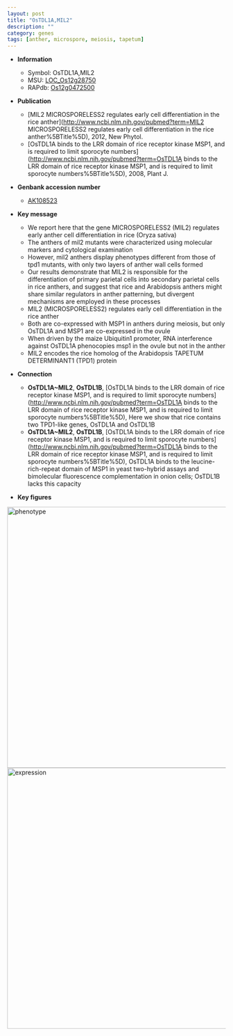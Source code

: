 ```yaml
---
layout: post
title: "OsTDL1A,MIL2"
description: ""
category: genes
tags: [anther, microspore, meiosis, tapetum]
---
```


* **Information**  
    + Symbol: OsTDL1A,MIL2  
    + MSU: [LOC_Os12g28750](http://rice.plantbiology.msu.edu/cgi-bin/ORF_infopage.cgi?orf=LOC_Os12g28750)  
    + RAPdb: [Os12g0472500](http://rapdb.dna.affrc.go.jp/viewer/gbrowse_details/irgsp1?name=Os12g0472500)  

* **Publication**  
    + [MIL2 MICROSPORELESS2 regulates early cell differentiation in the rice anther](http://www.ncbi.nlm.nih.gov/pubmed?term=MIL2 MICROSPORELESS2 regulates early cell differentiation in the rice anther%5BTitle%5D), 2012, New Phytol.
    + [OsTDL1A binds to the LRR domain of rice receptor kinase MSP1, and is required to limit sporocyte numbers](http://www.ncbi.nlm.nih.gov/pubmed?term=OsTDL1A binds to the LRR domain of rice receptor kinase MSP1, and is required to limit sporocyte numbers%5BTitle%5D), 2008, Plant J.

* **Genbank accession number**  
    + [AK108523](http://www.ncbi.nlm.nih.gov/nuccore/AK108523)

* **Key message**  
    + We report here that the gene MICROSPORELESS2 (MIL2) regulates early anther cell differentiation in rice (Oryza sativa)
    + The anthers of mil2 mutants were characterized using molecular markers and cytological examination
    + However, mil2 anthers display phenotypes different from those of tpd1 mutants, with only two layers of anther wall cells formed
    + Our results demonstrate that MIL2 is responsible for the differentiation of primary parietal cells into secondary parietal cells in rice anthers, and suggest that rice and Arabidopsis anthers might share similar regulators in anther patterning, but divergent mechanisms are employed in these processes
    + MIL2 (MICROSPORELESS2) regulates early cell differentiation in the rice anther
    + Both are co-expressed with MSP1 in anthers during meiosis, but only OsTDL1A and MSP1 are co-expressed in the ovule
    + When driven by the maize Ubiquitin1 promoter, RNA interference against OsTDL1A phenocopies msp1 in the ovule but not in the anther
    + MIL2 encodes the rice homolog of the Arabidopsis TAPETUM DETERMINANT1 (TPD1) protein

* **Connection**  
    + __OsTDL1A~MIL2__, __OsTDL1B__, [OsTDL1A binds to the LRR domain of rice receptor kinase MSP1, and is required to limit sporocyte numbers](http://www.ncbi.nlm.nih.gov/pubmed?term=OsTDL1A binds to the LRR domain of rice receptor kinase MSP1, and is required to limit sporocyte numbers%5BTitle%5D),  Here we show that rice contains two TPD1-like genes, OsTDL1A and OsTDL1B
    + __OsTDL1A~MIL2__, __OsTDL1B__, [OsTDL1A binds to the LRR domain of rice receptor kinase MSP1, and is required to limit sporocyte numbers](http://www.ncbi.nlm.nih.gov/pubmed?term=OsTDL1A binds to the LRR domain of rice receptor kinase MSP1, and is required to limit sporocyte numbers%5BTitle%5D),  OsTDL1A binds to the leucine-rich-repeat domain of MSP1 in yeast two-hybrid assays and bimolecular fluorescence complementation in onion cells; OsTDL1B lacks this capacity

* **Key figures**  
<img src="http://ricencode.github.io/images/MIL2.pheno.png" alt="phenotype"  style="width: 600px;"/>

<img src="http://ricencode.github.io/images/MIL2.exp.png" alt="expression"  style="width: 600px;"/>


